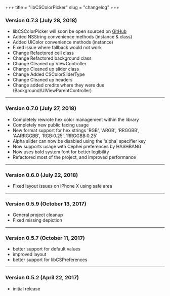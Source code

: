 +++
title = "libCSColorPicker"
slug = "changelog"
+++

### Version 0.7.3 (July 28, 2018)

- libCSColorPicker will soon be open sourced on [GitHub](https://github.com/CreatureSurvive/libCSColorPicker)
- Added NSString convenience methods (instance & class)
- Added UIColor convenience methods (instance)
- Fixed issue where fallback would not work
- Change Refactored cell class
- Change Refactored background class
- Change Cleaned up ViewController
- Change Cleaned up slider class
- Change Added CSColorSliderType
- Change Cleaned up headers
- Change added credits where they were due (Background/UIViewParentController)

---

### Version 0.7.0 (July 27, 2018)

- Completely rewrote hex color management within the library
- Completely new public facing usage
- New format support for hex strings 'RGB', 'ARGB', 'RRGGBB', 'AARRGGBB', 'RGB:0.25', 'RRGGBB:0.25'
- Alpha slider can now be disabled using the 'alpha' specifier key
- Now supports usage with Cephei preferences by HASHBANG 
- Now uses bold system font for better legibility 
- Refactored most of the project, and improved performance

---

### Version 0.6.0 (July 22, 2018)

- Fixed layout issues on iPhone X using safe area

---

### Version 0.5.9 (October 13, 2017)

- General project cleanup
- Fixed missing depiction

---

### Version 0.5.7 (October 11, 2017)

- better support for default values
- improved layout
- better support for libCSPreferences

---

### Version 0.5.2 (April 22, 2017)

- initial release

